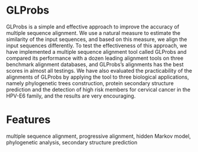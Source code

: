 # GLProbs
GLProbs is a simple and effective approach to improve the accuracy of multiple sequence alignment. We use a natural measure to estimate the similarity of the input sequences, and based on this measure, we align the input sequences differently. To test the effectiveness of this approach, we have implemented a multiple sequence alignment tool called GLProbs and compared its performance with a dozen leading alignment tools on three benchmark alignment databases, and GLProbs’s alignments has the best scores in almost all testings. We have also evaluated the practicability of the alignments of GLProbs by applying the tool to three biological applications, namely phylogenetic trees construction, protein secondary structure prediction and the detection of high risk members for cervical cancer in the HPV-E6 family, and the results are very encouraging.

# Features
multiple sequence alignment, progressive alignment, hidden Markov model, phylogenetic analysis, secondary structure prediction
